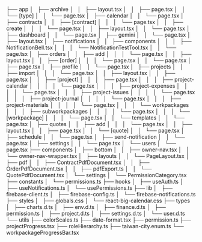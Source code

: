 ├── app
│   ├── archive
│   │   ├── layout.tsx
│   │   ├── page.tsx
│   │   └── [type]
│   │       └── page.tsx
│   ├── calendar
│   │   └── page.tsx
│   ├── contracts
│   │   ├── [contract]
│   │   │   └── page.tsx
│   │   ├── create
│   │   │   └── page.tsx
│   │   ├── layout.tsx
│   │   └── page.tsx
│   ├── dashboard
│   │   └── page.tsx
│   ├── gemini
│   │   └── page.tsx
│   ├── layout.tsx
│   ├── notifications
│   │   ├── components
│   │   │   ├── NotificationBell.tsx
│   │   │   └── NotificationTestTool.tsx
│   │   └── page.tsx
│   ├── orders
│   │   ├── add
│   │   │   └── page.tsx
│   │   ├── layout.tsx
│   │   ├── [order]
│   │   │   └── page.tsx
│   │   └── page.tsx
│   ├── page.tsx
│   ├── profile
│   │   └── page.tsx
│   ├── projects
│   │   ├── import
│   │   │   └── page.tsx
│   │   ├── layout.tsx
│   │   ├── page.tsx
│   │   ├── [project]
│   │   │   ├── page.tsx
│   │   │   ├── project-calendar
│   │   │   │   └── page.tsx
│   │   │   ├── project-expenses
│   │   │   │   └── page.tsx
│   │   │   ├── project-issues
│   │   │   │   └── page.tsx
│   │   │   ├── project-journal
│   │   │   │   └── page.tsx
│   │   │   ├── project-materials
│   │   │   │   └── page.tsx
│   │   │   └── workpackages
│   │   │       ├── subworkpackages
│   │   │       │   └── page.tsx
│   │   │       └── [workpackage]
│   │   │           └── page.tsx
│   │   └── templates
│   │       └── page.tsx
│   ├── quotes
│   │   ├── add
│   │   │   └── page.tsx
│   │   ├── layout.tsx
│   │   ├── page.tsx
│   │   └── [quote]
│   │       └── page.tsx
│   ├── schedule
│   │   └── page.tsx
│   ├── send-notification
│   │   └── page.tsx
│   ├── settings
│   │   └── page.tsx
│   └── users
│       └── page.tsx
├── components
│   ├── bottom
│   │   ├── owner-nav.tsx
│   │   └── owner-nav-wrapper.tsx
│   ├── layouts
│   │   └── PageLayout.tsx
│   ├── pdf
│   │   ├── ContractPdfDocument.tsx
│   │   ├── OrderPdfDocument.tsx
│   │   ├── pdfExport.ts
│   │   └── QuotePdfDocument.tsx
│   └── settings
│       └── PermissionCategory.tsx
├── constants
│   └── permissions.ts
├── hooks
│   ├── useAuth.ts
│   ├── useNotifications.ts
│   └── usePermissions.ts
├── lib
│   ├── firebase-client.ts
│   ├── firebase-config.ts
│   └── firebase-notifications.ts
├── styles
│   ├── globals.css
│   └── react-big-calendar.css
├── types
│   ├── charts.d.ts
│   ├── env.d.ts
│   ├── finance.d.ts
│   ├── permission.ts
│   ├── project.d.ts
│   ├── settings.d.ts
│   └── user.d.ts
└── utils
    ├── colorScales.ts
    ├── date-format.tsx
    ├── permission.ts
    ├── projectProgress.tsx
    ├── roleHierarchy.ts
    ├── taiwan-city.enum.ts
    └── workpackageProgressBar.tsx
